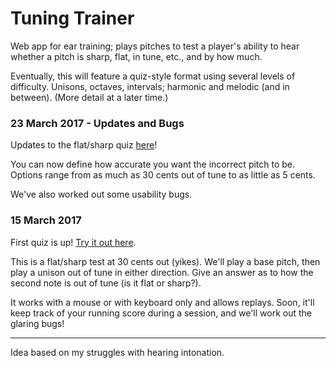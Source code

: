 # Tuning Trainer

Web app for ear training; plays pitches to test a player's ability to hear whether
a pitch is sharp, flat, in tune, etc., and by how much.

Eventually, this will feature a quiz-style format using several levels of
difficulty. Unisons, octaves, intervals; harmonic and melodic (and in between).
(More detail at a later time.)

### 23 March 2017 - Updates and Bugs

Updates to the flat/sharp quiz [here](https://travisbartholome.github.io/tuning-trainer/quiz.html)!

You can now define how accurate you want the incorrect pitch to be.
Options range from as much as 30 cents out of tune to as little as 5 cents.

We've also worked out some usability bugs.

### 15 March 2017

First quiz is up! [Try it out here](https://travisbartholome.github.io/tuning-trainer/quiz.html).

This is a flat/sharp test at 30 cents out (yikes).
We'll play a base pitch, then play a unison out of tune in either direction.
Give an answer as to how the second note is out of tune (is it flat or sharp?).

It works with a mouse or with keyboard only and allows replays.
Soon, it'll keep track of your running score during a session,
and we'll work out the glaring bugs!

-----

Idea based on my struggles with hearing intonation.
